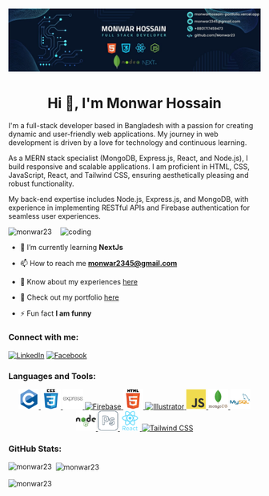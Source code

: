 <h1 align="center">
    <img src="https://github.com/Monwar23/Monwar23/blob/main/Monwar Hossain.jpg" alt="Monwar Hossain" />
</h1>

<h1 align="center">Hi 👋, I'm Monwar Hossain</h1>
<p align="left">
    I'm a full-stack developer based in Bangladesh with a passion for creating dynamic and user-friendly web applications. My journey in web development is driven by a love for technology and continuous learning.
</p>
<p align="left">
    As a MERN stack specialist (MongoDB, Express.js, React, and Node.js), I build responsive and scalable applications. I am proficient in HTML, CSS, JavaScript, React, and Tailwind CSS, ensuring aesthetically pleasing and robust functionality.
</p>
<p align="left">
    My back-end expertise includes Node.js, Express.js, and MongoDB, with experience in implementing RESTful APIs and Firebase authentication for seamless user experiences.
</p>

<img align="right" alt="coding" width="400" src="https://cdn.dribbble.com/users/926537/screenshots/4502924/python-2.gif">

<p align="left"> <img src="https://komarev.com/ghpvc/?username=monwar23&label=Profile%20views&color=0e75b6&style=flat" alt="monwar23" /> </p>

- 🌱 I’m currently learning **NextJs**

- 📫 How to reach me **monwar2345@gmail.com**

- 📄 Know about my experiences [here](https://drive.google.com/file/d/15IbHeXAa18wGsPtMFlf9yV3rlyFJw9fe/view?usp=drive_link)

- 💼 Check out my portfolio [here](https://monwarhossain-portfolio.vercel.app/)

- ⚡ Fun fact **I am funny**

<h3 align="left">Connect with me:</h3>
<p align="left">
<a href="https://www.linkedin.com/in/monwar-hossain23/" target="blank"><img align="center" src="https://raw.githubusercontent.com/rahuldkjain/github-profile-readme-generator/master/src/images/icons/Social/linked-in-alt.svg" alt="LinkedIn" height="30" width="40" /></a>
<a href="https://www.facebook.com/monwarhossain.hossain.5" target="blank"><img align="center" src="https://raw.githubusercontent.com/rahuldkjain/github-profile-readme-generator/master/src/images/icons/Social/facebook.svg" alt="Facebook" height="30" width="40" /></a>

<h3 align="left">Languages and Tools:</h3>
<p align="center"> 
<a href="https://www.cprogramming.com/" target="_blank" rel="noreferrer"> 
    <img src="https://raw.githubusercontent.com/devicons/devicon/master/icons/c/c-original.svg" alt="C" width="40" height="40"/> 
</a> 
<a href="https://www.w3schools.com/css/" target="_blank" rel="noreferrer"> 
    <img src="https://raw.githubusercontent.com/devicons/devicon/master/icons/css3/css3-original-wordmark.svg" alt="CSS3" width="40" height="40"/> 
</a> 
<a href="https://expressjs.com" target="_blank" rel="noreferrer"> 
    <img src="https://raw.githubusercontent.com/devicons/devicon/master/icons/express/express-original-wordmark.svg" alt="Express" width="40" height="40"/> 
</a> 
<a href="https://firebase.google.com/" target="_blank" rel="noreferrer"> 
    <img src="https://www.vectorlogo.zone/logos/firebase/firebase-icon.svg" alt="Firebase" width="40" height="40"/> 
</a> 
<a href="https://www.w3.org/html/" target="_blank" rel="noreferrer"> 
    <img src="https://raw.githubusercontent.com/devicons/devicon/master/icons/html5/html5-original-wordmark.svg" alt="HTML5" width="40" height="40"/> 
</a> 
<a href="https://www.adobe.com/in/products/illustrator.html" target="_blank" rel="noreferrer"> 
    <img src="https://www.vectorlogo.zone/logos/adobe_illustrator/adobe_illustrator-icon.svg" alt="Illustrator" width="40" height="40"/> 
</a> 
<a href="https://developer.mozilla.org/en-US/docs/Web/JavaScript" target="_blank" rel="noreferrer"> 
    <img src="https://raw.githubusercontent.com/devicons/devicon/master/icons/javascript/javascript-original.svg" alt="JavaScript" width="40" height="40"/> 
</a> 
<a href="https://www.mongodb.com/" target="_blank" rel="noreferrer"> 
    <img src="https://raw.githubusercontent.com/devicons/devicon/master/icons/mongodb/mongodb-original-wordmark.svg" alt="MongoDB" width="40" height="40"/> 
</a> 
<a href="https://www.mysql.com/" target="_blank" rel="noreferrer"> 
    <img src="https://raw.githubusercontent.com/devicons/devicon/master/icons/mysql/mysql-original-wordmark.svg" alt="MySQL" width="40" height="40"/> 
</a> 
<a href="https://nodejs.org" target="_blank" rel="noreferrer"> 
    <img src="https://raw.githubusercontent.com/devicons/devicon/master/icons/nodejs/nodejs-original-wordmark.svg" alt="Node.js" width="40" height="40"/> 
</a> 
<a href="https://www.photoshop.com/en" target="_blank" rel="noreferrer"> 
    <img src="https://raw.githubusercontent.com/devicons/devicon/master/icons/photoshop/photoshop-line.svg" alt="Photoshop" width="40" height="40"/> 
</a> 
<a href="https://reactjs.org/" target="_blank" rel="noreferrer"> 
    <img src="https://raw.githubusercontent.com/devicons/devicon/master/icons/react/react-original-wordmark.svg" alt="React" width="40" height="40"/> 
</a> 
<a href="https://tailwindcss.com/" target="_blank" rel="noreferrer"> 
    <img src="https://www.vectorlogo.zone/logos/tailwindcss/tailwindcss-icon.svg" alt="Tailwind CSS" width="40" height="40"/> 
</a> 
</p>

<h3 align="left">GitHub Stats:</h3>
<p align="center">
    <img align="left" src="https://github-readme-stats.vercel.app/api/top-langs?username=monwar23&show_icons=true&locale=en&layout=compact" alt="monwar23" />
</p>

<p>&nbsp;
    <img align="center" src="https://github-readme-stats.vercel.app/api?username=monwar23&show_icons=true&locale=en" alt="monwar23" />
</p>

<p>
    <img align="center" src="https://github-readme-streak-stats.herokuapp.com/?user=monwar23&" alt="monwar23" />
</p>

